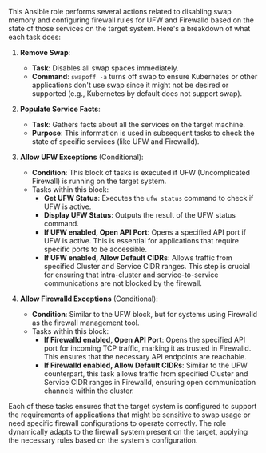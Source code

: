 This Ansible role performs several actions related to disabling swap memory and configuring firewall rules for UFW and Firewalld based on the state of those services on the target system. Here's a breakdown of what each task does:

1. **Remove Swap**:
   - **Task**: Disables all swap spaces immediately.
   - **Command**: `swapoff -a` turns off swap to ensure Kubernetes or other applications don't use swap since it might not be desired or supported (e.g., Kubernetes by default does not support swap).

2. **Populate Service Facts**:
   - **Task**: Gathers facts about all the services on the target machine.
   - **Purpose**: This information is used in subsequent tasks to check the state of specific services (like UFW and Firewalld).

3. **Allow UFW Exceptions** (Conditional):
   - **Condition**: This block of tasks is executed if UFW (Uncomplicated Firewall) is running on the target system.
   - Tasks within this block:
     - **Get UFW Status**: Executes the `ufw status` command to check if UFW is active.
     - **Display UFW Status**: Outputs the result of the UFW status command.
     - **If UFW enabled, Open API Port**: Opens a specified API port if UFW is active. This is essential for applications that require specific ports to be accessible.
     - **If UFW enabled, Allow Default CIDRs**: Allows traffic from specified Cluster and Service CIDR ranges. This step is crucial for ensuring that intra-cluster and service-to-service communications are not blocked by the firewall.

4. **Allow Firewalld Exceptions** (Conditional):
   - **Condition**: Similar to the UFW block, but for systems using Firewalld as the firewall management tool.
   - Tasks within this block:
     - **If Firewalld enabled, Open API Port**: Opens the specified API port for incoming TCP traffic, marking it as trusted in Firewalld. This ensures that the necessary API endpoints are reachable.
     - **If Firewalld enabled, Allow Default CIDRs**: Similar to the UFW counterpart, this task allows traffic from specified Cluster and Service CIDR ranges in Firewalld, ensuring open communication channels within the cluster.

Each of these tasks ensures that the target system is configured to support the requirements of applications that might be sensitive to swap usage or need specific firewall configurations to operate correctly. The role dynamically adapts to the firewall system present on the target, applying the necessary rules based on the system's configuration.